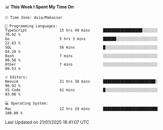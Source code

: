 <!--START_SECTION:waka-->
📊 **This Week I Spent My Time On** 

```text
🕑︎ Time Zone: Asia/Makassar

💬 Programming Languages: 
TypeScript               15 hrs 49 mins      ██████████████████░░░░░░░   70.92 % 
Go                       5 hrs 3 mins        ██████░░░░░░░░░░░░░░░░░░░   22.63 % 
SQL                      56 mins             █░░░░░░░░░░░░░░░░░░░░░░░░   04.20 % 
Bash                     7 mins              ░░░░░░░░░░░░░░░░░░░░░░░░░   00.58 % 
Other                    7 mins              ░░░░░░░░░░░░░░░░░░░░░░░░░   00.53 % 

🔥 Editors: 
Neovim                   21 hrs 38 mins      ████████████████████████░   96.92 % 
VS Code                  41 mins             █░░░░░░░░░░░░░░░░░░░░░░░░   03.08 % 

💻 Operating System: 
Mac                      22 hrs 19 mins      █████████████████████████   100.00 % 
```


 Last Updated on 21/01/2025 18:41:07 UTC
<!--END_SECTION:waka-->
